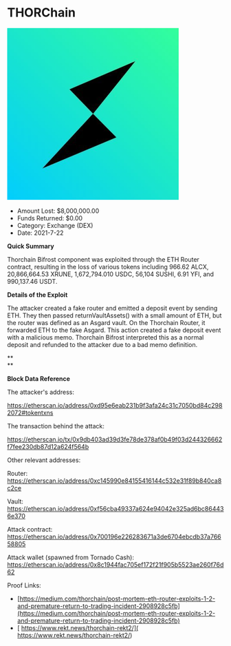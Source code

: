 # THORChain
![THORChain](/rektimages/THORChain.png)
- Amount Lost: $8,000,000.00
- Funds Returned: $0.00
- Category: Exchange (DEX)
- Date: 2021-7-22

**Quick Summary**

Thorchain Bifrost component was exploited through the ETH Router contract, resulting in the loss of various tokens including 966.62 ALCX, 20,866,664.53 XRUNE, 1,672,794.010 USDC, 56,104 SUSHI, 6.91 YFI, and 990,137.46 USDT.

  


 **Details of the Exploit**

The attacker created a fake router and emitted a deposit event by sending ETH. They then passed returnVaultAssets() with a small amount of ETH, but the router was defined as an Asgard vault. On the Thorchain Router, it forwarded ETH to the fake Asgard. This action created a fake deposit event with a malicious memo. Thorchain Bifrost interpreted this as a normal deposit and refunded to the attacker due to a bad memo definition.

 **  
**

 **Block Data Reference**

  


The attacker's address:

https://etherscan.io/address/0xd95e6eab231b9f3afa24c31c7050bd84c2982072#tokentxns

  


The transaction behind the attack:

https://etherscan.io/tx/0x9db403ad39d3fe78de378af0b49f03d244326662f7fee230db87d12a624f564b

  


Other relevant addresses:

Router: https://etherscan.io/address/0xc145990e84155416144c532e31f89b840ca8c2ce

Vault: https://etherscan.io/address/0xf56cba49337a624e94042e325ad6bc864436e370

Attack contract: https://etherscan.io/address/0x700196e226283671a3de6704ebcdb37a76658805

Attack wallet (spawned from Tornado Cash): https://etherscan.io/address/0x8c1944fac705ef172f21f905b5523ae260f76d62


Proof Links:
- [https://medium.com/thorchain/post-mortem-eth-router-exploits-1-2-and-premature-return-to-trading-incident-2908928c5fb](https://medium.com/thorchain/post-mortem-eth-router-exploits-1-2-and-premature-return-to-trading-incident-2908928c5fb)
- [ https://www.rekt.news/thorchain-rekt2/]( https://www.rekt.news/thorchain-rekt2/)


